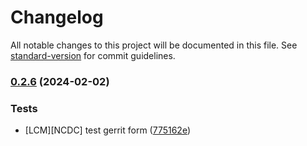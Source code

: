 # Changelog

All notable changes to this project will be documented in this file. See [standard-version](https://github.com/conventional-changelog/standard-version) for commit guidelines.

### [0.2.6](https://github.com/ehddn5252/-version_test2/compare/v0.1.6...v0.2.6) (2024-02-02)


### Tests

* [LCM][NCDC] test gerrit form ([775162e](https://github.com/ehddn5252/-version_test2/commit/775162e7e65fd66f6bc43e693cddc676fb3c0fd4))
